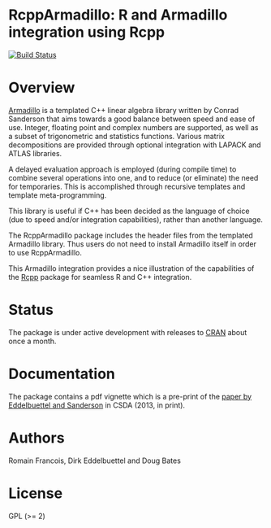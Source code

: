 
# RcppArmadillo: R and Armadillo integration using Rcpp

[![Build Status](https://travis-ci.org/RcppCore/RcppArmadillo.png)](https://travis-ci.org/RcppCore/RcppArmadillo)

# Overview

[Armadillo](http://arma.sf.net) is a templated C++ linear algebra library
written by Conrad Sanderson that aims towards a good balance between speed and ease of use. Integer,
floating point and complex numbers are supported, as well as a subset of
trigonometric and statistics functions. Various matrix decompositions are
provided through optional integration with LAPACK and ATLAS libraries.
 
A delayed evaluation approach is employed (during compile time) to combine 
several operations into one, and to reduce (or eliminate) the need for 
temporaries. This is accomplished through recursive templates and template 
meta-programming.   

This library is useful if C++ has been decided as the language of choice 
(due to speed and/or integration capabilities), rather than another language.

The RcppArmadillo package includes the header files from the templated
Armadillo library. Thus users do not need to install Armadillo itself in
order to use RcppArmadillo. 
 
This Armadillo integration provides a nice illustration of the 
capabilities of the [Rcpp](http://www.rcpp.org) package for seamless R and
C++ integration. 

# Status

The package is under active development with releases to
[CRAN](http://cran.r-project.org) about once a month.

# Documentation

The package contains a pdf vignette which is a pre-print of the [paper by
Eddelbuettel and Sanderson](http://dx.doi.org/10.1016/j.csda.2013.02.005) 
in CSDA (2013, in print).

# Authors

Romain Francois, Dirk Eddelbuettel and Doug Bates

# License

GPL (>= 2)
